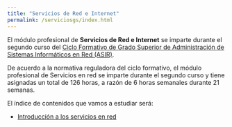 ```yaml
---
title: "Servicios de Red e Internet"
permalink: /serviciosgs/index.html
---
```


El módulo profesional de **Servicios de Red e Internet** se imparte durante el segundo curso del [Ciclo Formativo de Grado Superior de Administración de Sistemas Informáticos en Red (ASIR)](http://www.aapri.es/curriculo/fp/asir).

De acuerdo a la normativa reguladora del ciclo formativo, el módulo profesional de Servicios en red se imparte durante el segundo curso y tiene asignadas un total de 126 horas, a razón de 6 horas semanales durante 21 semanas.

El índice de contenidos que vamos a estudiar será:

* [Introducción a los servicios en red](u01)
<!--* [Servidor DHCP](u02)
* [Servidor Web](u03)
* [Servidor DNS](u04)
* [Servidor FTP](u05)
* [Gestión de peticiones y rendimiento en servidores Web](u06)
* [Servidor de correo electrónico](u07)
* [Proxy, proxy inverso y balanceador de carga](u08)
-->

